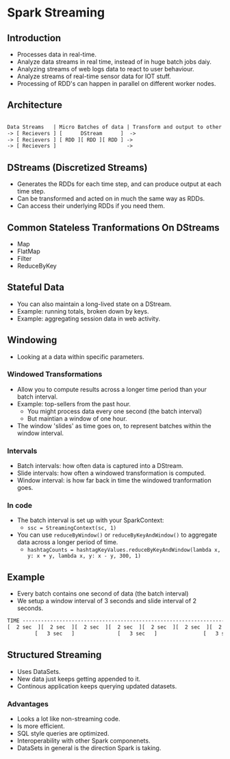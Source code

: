 # Spark Streaming

## Introduction

- Processes data in real-time.
- Analyze data streams in real time, instead of in huge batch jobs daiy.
- Analyzing streams of web logs data to react to user behaviour.
- Analyze streams of real-time sensor data for IOT stuff.
- Processing of RDD's can happen in parallel on different worker nodes.

## Architecture

```txt

Data Streams   | Micro Batches of data | Transform and output to other systems
-> [ Recievers ] [      DStream      ]  ->
-> [ Recievers ] [ RDD ][ RDD ][ RDD ] ->
-> [ Recievers ]                       ->

```

## DStreams (Discretized Streams)

- Generates the RDDs for each time step, and can produce output at each time step.
- Can be transformed and acted on in much the same way as RDDs.
- Can access their underlying RDDs if you need them.

## Common Stateless Tranformations On DStreams

- Map
- FlatMap
- Filter
- ReduceByKey

## Stateful Data

- You can also maintain a long-lived state on a DStream.
- Example: running totals, broken down by keys.
- Example: aggregating session data in web activity.

## Windowing

- Looking at a data within specific parameters.

### Windowed Transformations

- Allow you to compute results across a longer time period than your batch interval.
- Example: top-sellers from the past hour.
  - You might process data every one second (the batch interval)
  - But maintian a window of one hour.
- The window 'slides' as time goes on, to represent batches within the window interval.

### Intervals

- Batch intervals: how often data is captured into a DStream.
- Slide intervals: how often a windowed transformation is computed.
- Window interval: is how far back in time the windowed tranformation goes.

### In code

- The batch interval is set up with your SparkContext:
  - `ssc = StreamingContext(sc, 1)`
- You can use `reduceByWindow()` or `reduceByKeyAndWindow()` to aggregate data across a longer period of time.
  - `hashtagCounts = hashtagKeyValues.reduceByKeyAndWindow(lambda x, y: x + y, lambda x, y: x - y, 300, 1)`

## Example

- Every batch contains one second of data (the batch interval)
- We setup a window interval of 3 seconds and slide interval of 2 seconds.

```txt
TIME ------------------------------------------------------------------------>
[  2 sec  ][  2 sec  ][  2 sec  ][  2 sec  ][  2 sec  ][  2 sec  ][  2 sec  ] (Window Interval) {Batch}
         [   3 sec   ]              [   3 sec   ]               [   3 sec   ] (Slide interval)  {Compute result}
```

## Structured Streaming

- Uses DataSets.
- New data just keeps getting appended to it.
- Continous application keeps querying updated datasets.

### Advantages

- Looks a lot like non-streaming code.
- Is more efficient.
- SQL style queries are optimized.
- Interoperability with other Spark componenets.
- DataSets in general is the direction Spark is taking.
